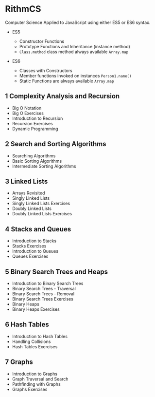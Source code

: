 # RithmCS

Computer Science Applied to JavaScript using either ES5 or ES6 syntax.

* ES5
    * Constructor Functions
    * Prototype Functions and Inheritance (instance method)
    * ```Class.method``` class method always available ```Array.map```

* ES6
    * Classes with Constructors
    * Member functions invoked on instances ```Person1.name()```
    * Static Functions are always available ```Array.map```
## 1 Complexity Analysis and Recursion
* Big O Notation
* Big O Exercises
* Introduction to Recursion
* Recursion Exercises
* Dynamic Programming
## 2 Search and Sorting Algorithms
* Searching Algorithms
* Basic Sorting Algorithms
* Intermediate Sorting Algorithms

## 3 Linked Lists
* Arrays Revisited
* Singly Linked Lists
* Singly Linked Lists Exercises
* Doubly Linked Lists
* Doubly Linked Lists Exercises
 
## 4 Stacks and Queues
* Introduction to Stacks
* Stacks Exercises
* Introduction to Queues
* Queues Exercises

## 5 Binary Search Trees and Heaps
* Introduction to Binary Search Trees
* Binary Search Trees - Traversal
* Binary Search Trees - Removal
* Binary Search Trees Exercises
* Binary Heaps
* Binary Heaps Exercises

## 6 Hash Tables
* Introduction to Hash Tables
* Handling Collisions
* Hash Tables Exercises

## 7 Graphs
* Introduction to Graphs
* Graph Traversal and Search
* Pathfinding with Graphs
* Graphs Exercises